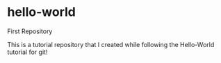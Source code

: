 # hello-world
First Repository

This is a tutorial repository that I created while following the Hello-World tutorial for git!
